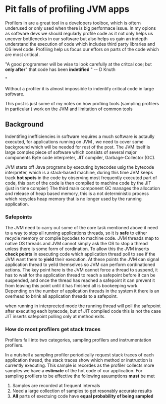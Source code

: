 # Pit falls of profiling JVM apps 
Profilers in are a great tool in a developers toolbox, which is oftern underused or only used when 
there is big performace issue.
In my opions as software devs we should regularly profile code as it not only helps us uncover bottlenecks in our software but also
helps us gain an indepth understand the execution of code which includes third party libraries and OS level code. 
Profiling help us focus our effors on parts of the code which are most critical .

"A good programmer will be wise to look carefully at the critcal coe; but **only after**" that code has been **indetified** " -- D Knuth

"

Without a profiler it is almost impossible to indentify critical code in large software.

This post is just some of my notes on how profiing tools (sampling profilers in particular ) work on the JVM and limitation of common tools

## Background

Indentifing inefficiencies in software requires a much software is actaully executed, for applications running on JVM , we need to cover some 
background which will be needed for rest of the post.
The JVM itself is large complex piece of software which consists of several major components 
Byte code interpreter, JIT compiler, Garbage-Collector (GC).

JVM starts off Java programs by executing bytecodes usig the bytecode interpreter, which is a stack-based machine, during this time
JVM keeps track **hot spots** in the code by observing most frequently executed part of code, this part of the code is then compiled to machine code by the JIT (just in time compier)
The third main component GC manages the allocation and release of heap based memory, this is a not deterministic process which recycles heap memory that is no longer used by the running application.


### Safepoints

The JVM need to carry out some of the core task mentioned above it need to a way to stop all running applications threads, 
so it is **safe** to either recycle memory or compile bycodes to machine code.
JVM threads map to native OS threads and JVM cannot simply ask the OS to stop a thread unless there is some form of cordination.
To allow this the JVM inserts **check points** in executing code which application thread poll to see if the JVM want them to **yield** their execution.
At these points the JVM can signal application thread to yeild themselves so JVM can perform cordinationed actions.
The key point here is the JVM cannot force a thread to suspend, it has to wait for the application thread to reach a safepoint before it can be suspended, and once the thread
has reached a safepoint it can prevent it from leaving this point until it has finished all is bookeeping work.
Depending on the number of application threads in the system it there is an overhead to brink all application threads to a safepoint.

when running in interpreeted mode the running thread will poll the safepoint after executing each bytecode, but of JIT compiled code this is not the case 
JIT inserts safepoint polling only at method exits.
   
### How do most profilers get stack traces
Profilers fall into two categories, sampling profilers and instrumentation profilers.

In a nutshell a sampling profiler periodically request stack traces of each application thread, the stack traces show which method or instruction is currently executing.
This sample is recordes as the profiler collects more samples we have a **estimate** of the hot code of our application.
For sampling profilers to be effective the following asuumptions **must** be met 

1) Samples are recorded at frequent intervals
2) Need a large collection of samples to get resonably accurate results
3) **All** parts of exectuing code have **equal probability of being sampled** 




 